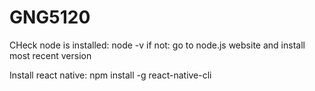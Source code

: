 # GNG5120



CHeck node is installed: node -v
if not: go to node.js website and install most recent version

Install react native: npm install -g react-native-cli

